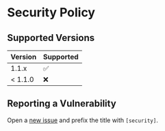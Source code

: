 # Security Policy

## Supported Versions

| Version | Supported          |
| ------- | ------------------ |
| 1.1.x   | :white_check_mark: |
| < 1.1.0 | :x:                |

## Reporting a Vulnerability

Open a [new issue](https://github.com/soywod/react-pin-field/issues) and prefix the title with `[security]`.
